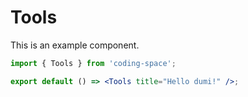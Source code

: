 # Tools

This is an example component.

```jsx
import { Tools } from 'coding-space';

export default () => <Tools title="Hello dumi!" />;
```
